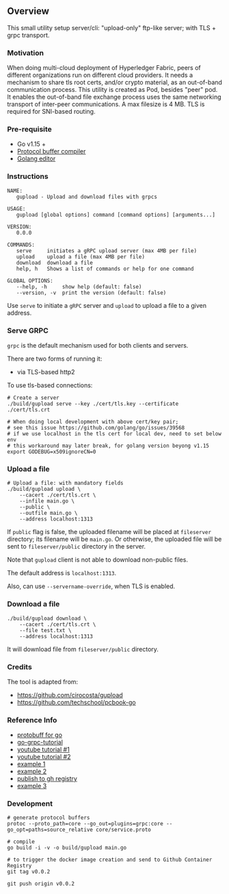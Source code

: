 ## Overview
This small utility setup server/cli: "upload-only" ftp-like server; with TLS + grpc transport.

### Motivation
When doing multi-cloud deployment of Hyperledger Fabric, peers of different organizations run on different cloud providers.
It needs a mechanism to share tls root certs, and/or crypto material, as an out-of-band communication process. This utility
is created as Pod, besides "peer" pod. It enables the out-of-band file exchange process uses the same networking transport
of inter-peer communications. A max filesize is 4 MB. TLS is required for SNI-based routing.

### Pre-requisite
- Go v1.15 +
- [Protocol buffer compiler](https://grpc.io/docs/languages/go/quickstart/)
- [Golang editor](https://jaxenter.com/top-5-ides-go-146348.html)

### Instructions
```text
NAME:
   gupload - Upload and download files with grpcs

USAGE:
   gupload [global options] command [command options] [arguments...]

VERSION:
   0.0.0

COMMANDS:
   serve     initiates a gRPC upload server (max 4MB per file)
   upload    upload a file (max 4MB per file)
   download  download a file
   help, h   Shows a list of commands or help for one command

GLOBAL OPTIONS:
   --help, -h     show help (default: false)
   --version, -v  print the version (default: false)
```

Use `serve` to initiate a `gRPC` server and `upload` to upload a file to a given address.

### Serve GRPC

`grpc` is the default mechanism used for both clients and servers.

There are two forms of running it:

- via TLS-based http2

To use tls-based connections:

```shell script
# Create a server
./build/gupload serve --key ./cert/tls.key --certificate ./cert/tls.crt

# When doing local development with above cert/key pair;
# see this issue https://github.com/golang/go/issues/39568
# if we use localhost in the tls cert for local dev, need to set below env
# this workaround may later break, for golang version beyong v1.15
export GODEBUG=x509ignoreCN=0
```

### Upload a file
```shell script
# Upload a file: with mandatory fields
./build/gupload upload \
    --cacert ./cert/tls.crt \
    --infile main.go \
    --public \
    --outfile main.go \
    --address localhost:1313

```
If `public` flag is false, the uploaded filename will be placed at `fileserver` directory; its filename will be `main.go`. Or
otherwise, the uploaded file will be sent to `fileserver/public` directory in the server.

Note that `gupload` client is not able to download non-public files.

The default address is `localhost:1313`.

Also, can use `--servername-override`, when TLS is enabled.

### Download a file
```shell script
./build/gupload download \
    --cacert ./cert/tls.crt \
    --file test.txt \
    --address localhost:1313
```

It will download file from `fileserver/public` directory.


### Credits
The tool is adapted from:
- https://github.com/cirocosta/gupload
- https://github.com/techschool/pcbook-go

### Reference Info
- [protobuff for go](https://developers.google.com/protocol-buffers/docs/gotutorial)
- [go-grpc-tutorial](https://tutorialedge.net/golang/go-grpc-beginners-tutorial/)
- [youtube tutorial #1](https://www.youtube.com/watch?v=BdzYdN_Zd9Q)
- [youtube tutorial #2](https://www.youtube.com/watch?v=i2p0Snwk4gc)
- [example 1](https://gitlab.com/pantomath-io/demo-grpc)
- [example 2](https://medium.com/pantomath/how-we-use-grpc-to-build-a-client-server-system-in-go-dd20045fa1c2)
- [publish to gh registry](https://github.com/actions/starter-workflows/blob/main/ci/docker-publish.yml)
- [example 3](https://github.com/fuskovic/server-streaming)

### Development
```shell script
# generate protocol buffers
protoc --proto_path=core --go_out=plugins=grpc:core --go_opt=paths=source_relative core/service.proto

# compile
go build -i -v -o build/gupload main.go

# to trigger the docker image creation and send to Github Container Registry
git tag v0.0.2

git push origin v0.0.2
```
